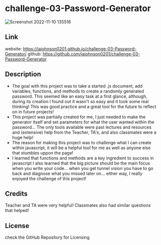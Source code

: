 # challenge-03-Password-Generator
![Screenshot 2022-11-10 135516](https://user-images.githubusercontent.com/115191212/201195972-66d4ced1-2dae-4f60-b1c7-5d9f52fb0270.jpg)

## Link
website: https://jajohnson0201.github.io/challenge-03-Password-Generator/
github: https://github.com/jajohnson0201/challenge-03-Password-Generator

## Description

- The goal with this project was to take a started .js document, add variables, functions, and methods to create a randomly generated password. This seemed like an easy task at a first glance, although, during its creation I found out it wasn't so easy and it took some real thinking! This was good practice and a great tool for the future to reflect on in future projects!
- This project was partially created for me, I just needed to make the generator itself and set parameters for what the user wanted within the password... The only tools available were past lectures and resources and (extensive) help from the Teacher, TA's, and also classmates were a huge help!
- The reason for making this project was to challenge what I can create within javascript, it will be a helpful tool for me as well as anyone else that stumbles uppon the page!
- I learned that functions and methods are a key ingredient to success in javascript I also learned that the big picture should be the main focus when you write your code... when you get tunnel vision you have to go back and diagnose what you missed later on... either way, I really enjoyed the challenge of this project!


## Credits
Teacher and TA were very helpful!
Classmates also had similar questions that helped!

## License

check the GitHub Repository for Licensing
